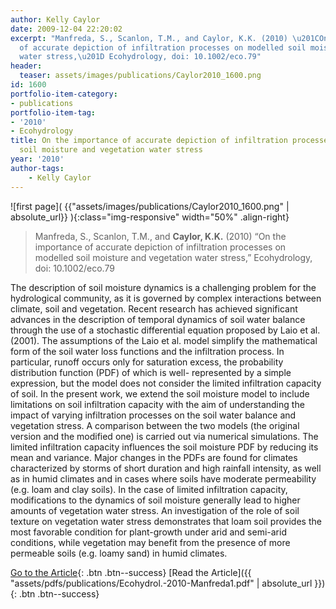 ```yaml
---
author: Kelly Caylor
date: 2009-12-04 22:20:02
excerpt: "Manfreda, S., Scanlon, T.M., and Caylor, K.K. (2010) \u201COn the importance
  of accurate depiction of infiltration processes on modelled soil moisture and vegetation
  water stress,\u201D Ecohydrology, doi: 10.1002/eco.79"
header:
  teaser: assets/images/publications/Caylor2010_1600.png
id: 1600
portfolio-item-category:
- publications
portfolio-item-tag:
- '2010'
- Ecohydrology
title: On the importance of accurate depiction of infiltration processes on modelled
  soil moisture and vegetation water stress
year: '2010'
author-tags:
    - Kelly Caylor
---
```


![first page]( {{"assets/images/publications/Caylor2010_1600.png" | absolute_url}} ){:class="img-responsive" width="50%" .align-right}

> Manfreda, S., Scanlon, T.M., and **Caylor, K.K.** (2010) “On the importance of accurate depiction of infiltration processes on modelled soil moisture and vegetation water stress,” Ecohydrology, doi: 10.1002/eco.79


The description of soil moisture dynamics is a challenging problem for the hydrological community, as it is governed by complex interactions between climate, soil and vegetation. Recent research has achieved significant advances in the description of temporal dynamics of soil water balance through the use of a stochastic differential equation proposed by Laio et al. (2001). The assumptions of the Laio et al. model simplify the mathematical form of the soil water loss functions and the infiltration process. In particular, runoff occurs only for saturation excess, the probability distribution function (PDF) of which is well- represented by a simple expression, but the model does not consider the limited infiltration capacity of soil. In the present work, we extend the soil moisture model to include limitations on soil infiltration capacity with the aim of understanding the impact of varying infiltration processes on the soil water balance and vegetation stress. A comparison between the two models (the original version and the modified one) is carried out via numerical simulations. The limited infiltration capacity influences the soil moisture PDF by reducing its mean and variance. Major changes in the PDFs are found for climates characterized by storms of short duration and high rainfall intensity, as well as in humid climates and in cases where soils have moderate permeability (e.g. loam and clay soils). In the case of limited infiltration capacity, modifications to the dynamics of soil moisture generally lead to higher amounts of vegetation water stress. An investigation of the role of soil texture on vegetation water stress demonstrates that loam soil provides the most favorable condition for plant-growth under arid and semi-arid conditions, while vegetation may benefit from the presence of more permeable soils (e.g. loamy sand) in humid climates.


[Go to the Article](http://dx.doi.org/10.1002/eco.79){: .btn .btn--success} [Read the Article]({{ "assets/pdfs/publications/Ecohydrol.-2010-Manfreda1.pdf" | absolute_url }}){: .btn .btn--success}